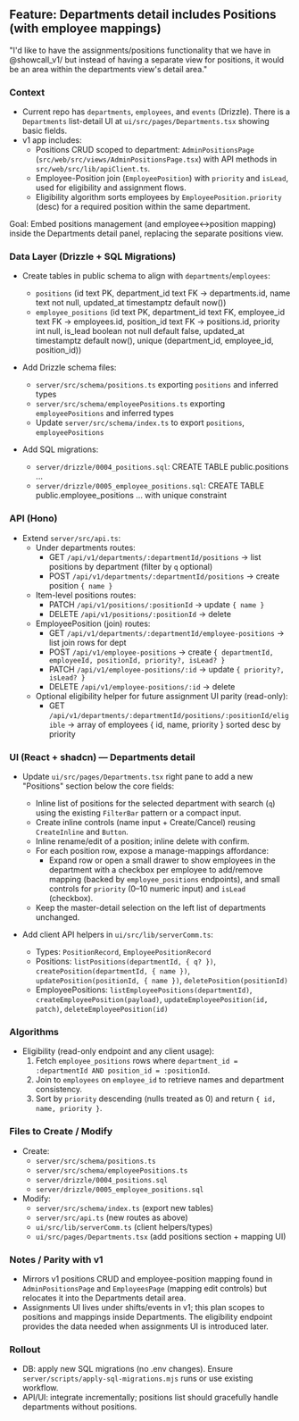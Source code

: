 ## Feature: Departments detail includes Positions (with employee mappings)

"I'd like to have the assignments/positions functionality that we have in @showcall_v1/ but instead of having a separate view for positions, it would be an area within the departments view's detail area."

### Context
- Current repo has `departments`, `employees`, and `events` (Drizzle). There is a `Departments` list-detail UI at `ui/src/pages/Departments.tsx` showing basic fields.
- v1 app includes:
  - Positions CRUD scoped to department: `AdminPositionsPage` (`src/web/src/views/AdminPositionsPage.tsx`) with API methods in `src/web/src/lib/apiClient.ts`.
  - Employee-Position join (`EmployeePosition`) with `priority` and `isLead`, used for eligibility and assignment flows.
  - Eligibility algorithm sorts employees by `EmployeePosition.priority` (desc) for a required position within the same department.

Goal: Embed positions management (and employee↔position mapping) inside the Departments detail panel, replacing the separate positions view.

### Data Layer (Drizzle + SQL Migrations)
- Create tables in public schema to align with `departments`/`employees`:
  - `positions` (id text PK, department_id text FK -> departments.id, name text not null, updated_at timestamptz default now())
  - `employee_positions` (id text PK, department_id text FK, employee_id text FK -> employees.id, position_id text FK -> positions.id, priority int null, is_lead boolean not null default false, updated_at timestamptz default now(), unique (department_id, employee_id, position_id))

- Add Drizzle schema files:
  - `server/src/schema/positions.ts` exporting `positions` and inferred types
  - `server/src/schema/employeePositions.ts` exporting `employeePositions` and inferred types
  - Update `server/src/schema/index.ts` to export `positions`, `employeePositions`

- Add SQL migrations:
  - `server/drizzle/0004_positions.sql`: CREATE TABLE public.positions ...
  - `server/drizzle/0005_employee_positions.sql`: CREATE TABLE public.employee_positions ... with unique constraint

### API (Hono)
- Extend `server/src/api.ts`:
  - Under departments routes:
    - GET `/api/v1/departments/:departmentId/positions` → list positions by department (filter by `q` optional)
    - POST `/api/v1/departments/:departmentId/positions` → create position `{ name }`
  - Item-level positions routes:
    - PATCH `/api/v1/positions/:positionId` → update `{ name }`
    - DELETE `/api/v1/positions/:positionId` → delete
  - EmployeePosition (join) routes:
    - GET `/api/v1/departments/:departmentId/employee-positions` → list join rows for dept
    - POST `/api/v1/employee-positions` → create `{ departmentId, employeeId, positionId, priority?, isLead? }`
    - PATCH `/api/v1/employee-positions/:id` → update `{ priority?, isLead? }`
    - DELETE `/api/v1/employee-positions/:id` → delete
  - Optional eligibility helper for future assignment UI parity (read-only):
    - GET `/api/v1/departments/:departmentId/positions/:positionId/eligible` → array of employees { id, name, priority } sorted desc by priority

### UI (React + shadcn) — Departments detail
- Update `ui/src/pages/Departments.tsx` right pane to add a new "Positions" section below the core fields:
  - Inline list of positions for the selected department with search (`q`) using the existing `FilterBar` pattern or a compact input.
  - Create inline controls (name input + Create/Cancel) reusing `CreateInline` and `Button`.
  - Inline rename/edit of a position; inline delete with confirm.
  - For each position row, expose a manage-mappings affordance:
    - Expand row or open a small drawer to show employees in the department with a checkbox per employee to add/remove mapping (backed by `employee_positions` endpoints), and small controls for `priority` (0–10 numeric input) and `isLead` (checkbox).
  - Keep the master-detail selection on the left list of departments unchanged.

- Add client API helpers in `ui/src/lib/serverComm.ts`:
  - Types: `PositionRecord`, `EmployeePositionRecord`
  - Positions: `listPositions(departmentId, { q? })`, `createPosition(departmentId, { name })`, `updatePosition(positionId, { name })`, `deletePosition(positionId)`
  - EmployeePositions: `listEmployeePositions(departmentId)`, `createEmployeePosition(payload)`, `updateEmployeePosition(id, patch)`, `deleteEmployeePosition(id)`

### Algorithms
- Eligibility (read-only endpoint and any client usage):
  1. Fetch `employee_positions` rows where `department_id = :departmentId AND position_id = :positionId`.
  2. Join to `employees` on `employee_id` to retrieve names and department consistency.
  3. Sort by `priority` descending (nulls treated as 0) and return `{ id, name, priority }`.

### Files to Create / Modify
- Create:
  - `server/src/schema/positions.ts`
  - `server/src/schema/employeePositions.ts`
  - `server/drizzle/0004_positions.sql`
  - `server/drizzle/0005_employee_positions.sql`
- Modify:
  - `server/src/schema/index.ts` (export new tables)
  - `server/src/api.ts` (new routes as above)
  - `ui/src/lib/serverComm.ts` (client helpers/types)
  - `ui/src/pages/Departments.tsx` (add positions section + mapping UI)

### Notes / Parity with v1
- Mirrors v1 positions CRUD and employee-position mapping found in `AdminPositionsPage` and `EmployeesPage` (mapping edit controls) but relocates it into the Departments detail area.
- Assignments UI lives under shifts/events in v1; this plan scopes to positions and mappings inside Departments. The eligibility endpoint provides the data needed when assignments UI is introduced later.

### Rollout
- DB: apply new SQL migrations (no .env changes). Ensure `server/scripts/apply-sql-migrations.mjs` runs or use existing workflow.
- API/UI: integrate incrementally; positions list should gracefully handle departments without positions.


